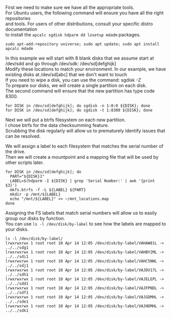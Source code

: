 First we need to make sure we have all the appropriate tools. \
For Ubuntu users, the following command will ensure you have all the right repositories \
and tools.  For users of other distributions, consult your specific distro documentation \
to install the `apcalc sgdisk hdparm dd losetup mdadm` packages. 

```
sudo apt-add-repository universe; sudo apt update; sudo apt install apcalc mdadm
```


In this example we will start with 8 blank disks that we assume start at /dev/sdd and go through /dev/sdk: /dev/sd[defghijk] \
Modify these locations to match your environment. In our example, we have existing disks at /dev/sd[abc] that we don't want to touch \
If you need to wipe a disk, you can use the command: sgdisk -Z <disk> \
To prepare our disks, we will create a single partition on each disk. \
The second command will ensure that the new partition has type code 8300.
```
for DISK in /dev/sd[defghijk]; do sgdisk -n 1:0:0 ${DISK}; done
for DISK in /dev/sd[defghijk]; do sgdisk -t 1:8300 ${DISK}; done
```

Next we will put a btrfs filesystem on each new partition. \
I chose btrfs for the data checksumming feature. \
Scrubbing the disk regularly will allow us to prematurely identify issues that can be resolved. 

We will assign a label to each filesystem that matches the serial number of the drive. \
Then we will create a mountpoint and a mapping file that will be used by other scripts later. 
```
for DISK in /dev/sd[defghijk]; do
  PART="${DISK}1"
  LABEL=$(hdparm -I ${DISK} | grep 'Serial Number:' | awk '{print $3}')
  mkfs.btrfs -f -L ${LABEL} ${PART}
  mkdir -p /mnt/${LABEL}
  echo "/mnt/${LABEL}" >> ~/mnt_locations.map
done
```

Assigning the FS labels that match serial numbers will allow us to easily group our disks by function. \
You can use `ls -l /dev/disk/by-label` to see how the labels are mapped to your disks.

```
ls -l /dev/disk/by-label/
lrwxrwxrwx 1 root root 10 Apr 14 12:05 /dev/disk/by-label/VAHAW81L -> ../../sdg1
lrwxrwxrwx 1 root root 10 Apr 14 12:05 /dev/disk/by-label/VAHBY2ML -> ../../sdi1
lrwxrwxrwx 1 root root 10 Apr 14 12:05 /dev/disk/by-label/VAHC5NWL -> ../../sdj1
lrwxrwxrwx 1 root root 10 Apr 14 12:05 /dev/disk/by-label/VAJDV17L -> ../../sdh1
lrwxrwxrwx 1 root root 10 Apr 14 12:05 /dev/disk/by-label/VAJELEPL -> ../../sdd1
lrwxrwxrwx 1 root root 10 Apr 14 12:05 /dev/disk/by-label/VAJFPNDL -> ../../sdf1
lrwxrwxrwx 1 root root 10 Apr 14 12:05 /dev/disk/by-label/VAJGDMHL -> ../../sde1
lrwxrwxrwx 1 root root 10 Apr 14 12:05 /dev/disk/by-label/VAJHDMHL -> ../../sdk1
```

